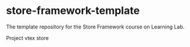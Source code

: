 # store-framework-template
The template repository for the Store Framework course on Learning Lab.

Project vtex store
